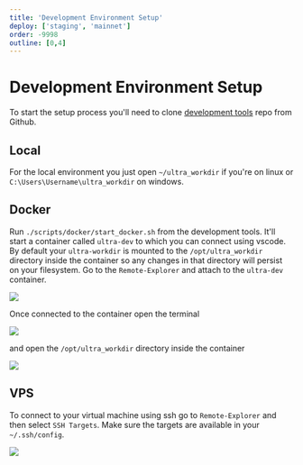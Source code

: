 ```yaml
---
title: 'Development Environment Setup'
deploy: ['staging', 'mainnet']
order: -9998
outline: [0,4]
---
```


# Development Environment Setup

To start the setup process you'll need to clone [development tools](https://github.com/ultraio/blockchain-development-tools/) repo from Github.

## Local

For the local environment you just open `~/ultra_workdir` if you're on linux or `C:\Users\Username\ultra_workdir` on windows.

## Docker

Run `./scripts/docker/start_docker.sh` from the development tools.
It'll start a container called `ultra-dev` to which you can connect using vscode.
By default your `ultra-workdir` is mounted to the `/opt/ultra_workdir` directory inside
the container so any changes in that directory will persist on your filesystem.
Go to the `Remote-Explorer` and attach to the `ultra-dev` container.

![](/images/vscode-attach-to-container.png)

Once connected to the container open the terminal

![](/images/vscode-open-the-terminal.png)

and open the `/opt/ultra_workdir` directory inside the container

![](/images/vscode-select-ultra-workdir.png)

## VPS

To connect to your virtual machine using ssh go to `Remote-Explorer` and then select `SSH Targets`. Make sure the targets are available in your `~/.ssh/config`.

![](/images/vscode-ssh.png)
